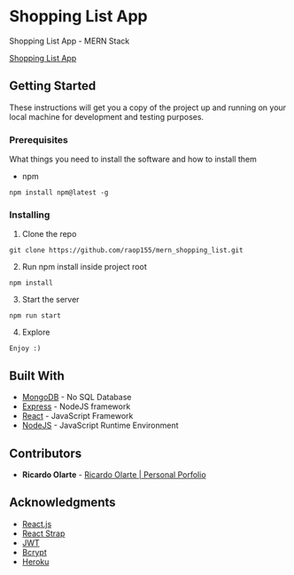 # Shopping List App

Shopping List App - MERN Stack

[Shopping List App](https://shopping-list-mern-production.herokuapp.com/)

## Getting Started

These instructions will get you a copy of the project up and running on your local machine for development and testing purposes.

### Prerequisites

What things you need to install the software and how to install them

- npm

```
npm install npm@latest -g
```

### Installing

1. Clone the repo

```
git clone https://github.com/raop155/mern_shopping_list.git
```

2. Run npm install inside project root

```
npm install
```

3. Start the server

```
npm run start
```

4. Explore

```
Enjoy :)
```

## Built With

* [MongoDB](https://www.mongodb.com/) - No SQL Database
* [Express](https://expressjs.com/) - NodeJS framework 
* [React](https://reactjs.org/) - JavaScript Framework
* [NodeJS](https://nodejs.org/en/) - JavaScript Runtime Environment 

## Contributors

* **Ricardo Olarte** - [Ricardo Olarte | Personal Porfolio](https://raop155.com/)

## Acknowledgments

* [React.js](https://reactjs.org/)
* [React Strap](https://reactstrap.github.io/)
* [JWT](https://jwt.io/)
* [Bcrypt](https://github.com/kelektiv/node.bcrypt.js)
* [Heroku](https://heroku.com/)

